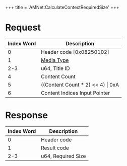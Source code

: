 +++
title = 'AMNet:CalculateContextRequiredSize'
+++

# Request

| Index Word | Description                                            |
|------------|--------------------------------------------------------|
| 0          | Header code \[0x08250102\]                             |
| 1          | [Media Type](Filesystem_services#MediaType "wikilink") |
| 2-3        | u64, Title ID                                          |
| 4          | Content Count                                          |
| 5          | ((Content Count \* 2) \<\< 4) \| 0xA                   |
| 6          | Content Indices Input Pointer                          |

# Response

| Index Word | Description        |
|------------|--------------------|
| 0          | Header code        |
| 1          | Result code        |
| 2-3        | u64, Required Size |
